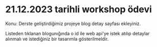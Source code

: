 # 21.12.2023 tarihli workshop ödevi

Konu:
Derste geliştirdiğimiz projeye blog detay sayfası ekleyiniz.

Listeden tıklanan blogunığında o id ile web api'ye istek atılıp detaylar alınmalı ve istediğiniz bir tasarımla gösterilmeldir.
